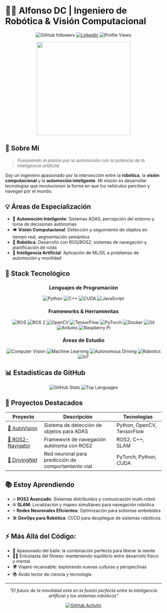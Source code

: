 # 👨‍💻 Alfonso DC | Ingeniero de Robótica & Visión Computacional

<div align="center">
  
  ![GitHub followers](https://img.shields.io/github/followers/AldonDC?style=social)
  [![LinkedIn](https://img.shields.io/badge/LinkedIn-Connect-blue?style=flat&logo=linkedin)](https://linkedin.com/in/TuLinkedIn)
  ![Profile Views](https://komarev.com/ghpvc/?username=AldonDC&color=brightgreen)
  
  <img src="https://media.giphy.com/media/v1.Y2lkPTc5MGI3NjExNzMwMThjODNhNzQ5ZjkwNDA5ODYxNWQ3ZWI3MDMxZDIyYzkyZjhkYyZlcD12MV9pbnRlcm5hbF9naWZzX2dpZklkJmN0PWc/qgQUggAC3Pfv687qPC/giphy.gif" width="300"/>
</div>

## 🚀 Sobre Mí

> *Fusionando la pasión por la automoción con la potencia de la inteligencia artificial*

Soy un ingeniero apasionado por la intersección entre la **robótica**, la **visión computacional** y la **automoción inteligente**. Mi misión es desarrollar tecnologías que revolucionen la forma en que los vehículos perciben y navegan por el mundo.

## 💡 Áreas de Especialización

- 🚗 **Automoción Inteligente**: Sistemas ADAS, percepción del entorno y toma de decisiones autónomas
- 👁️ **Visión Computacional**: Detección y seguimiento de objetos en tiempo real, segmentación semántica
- 🤖 **Robótica**: Desarrollo con ROS/ROS2, sistemas de navegación y planificación de rutas
- 🧠 **Inteligencia Artificial**: Aplicación de ML/DL a problemas de automoción y movilidad

## 🔧 Stack Tecnológico 

<div align="center">
  
### Lenguajes de Programación
  
<img alt="Python" src="https://img.shields.io/badge/Python-3776AB?style=for-the-badge&logo=python&logoColor=white"/>
<img alt="C++" src="https://img.shields.io/badge/C++-00599C?style=for-the-badge&logo=c%2B%2B&logoColor=white"/>
<img alt="CUDA" src="https://img.shields.io/badge/CUDA-76B900?style=for-the-badge&logo=nvidia&logoColor=white"/>
<img alt="JavaScript" src="https://img.shields.io/badge/JavaScript-F7DF1E?style=for-the-badge&logo=javascript&logoColor=black"/>

### Frameworks & Herramientas
  
<img alt="ROS" src="https://img.shields.io/badge/ROS-22314E?style=for-the-badge&logo=ros&logoColor=white"/>
<img alt="ROS 2" src="https://img.shields.io/badge/ROS_2-22314E?style=for-the-badge&logo=ros&logoColor=white"/>
<img alt="OpenCV" src="https://img.shields.io/badge/OpenCV-5C3EE8?style=for-the-badge&logo=opencv&logoColor=white"/>
<img alt="TensorFlow" src="https://img.shields.io/badge/TensorFlow-FF6F00?style=for-the-badge&logo=tensorflow&logoColor=white"/>
<img alt="PyTorch" src="https://img.shields.io/badge/PyTorch-EE4C2C?style=for-the-badge&logo=pytorch&logoColor=white"/>
<img alt="Docker" src="https://img.shields.io/badge/Docker-2496ED?style=for-the-badge&logo=docker&logoColor=white"/>
<img alt="Git" src="https://img.shields.io/badge/Git-F05032?style=for-the-badge&logo=git&logoColor=white"/>
<img alt="Arduino" src="https://img.shields.io/badge/Arduino-00979D?style=for-the-badge&logo=arduino&logoColor=white"/>
<img alt="Raspberry Pi" src="https://img.shields.io/badge/Raspberry_Pi-A22846?style=for-the-badge&logo=raspberry-pi&logoColor=white"/>

### Áreas de Estudio
  
<img alt="Computer Vision" src="https://img.shields.io/badge/Computer_Vision-5C3EE8?style=for-the-badge"/>
<img alt="Machine Learning" src="https://img.shields.io/badge/Machine_Learning-F7931E?style=for-the-badge"/>
<img alt="Autonomous Driving" src="https://img.shields.io/badge/Autonomous_Driving-00B1E7?style=for-the-badge"/>
<img alt="Robotics" src="https://img.shields.io/badge/Robotics-8BC34A?style=for-the-badge"/>
<img alt="IoT" src="https://img.shields.io/badge/IoT-2C3E50?style=for-the-badge"/>
  
</div>

## 📊 Estadísticas de GitHub

<div align="center">
  <img src="https://github-readme-stats.vercel.app/api?username=AldonDC&show_icons=true&theme=radical" alt="GitHub Stats" />
  <img src="https://github-readme-stats.vercel.app/api/top-langs/?username=AldonDC&layout=compact&theme=radical" alt="Top Languages" />
</div>

## 🔭 Proyectos Destacados

<div align="center">
  
| Proyecto | Descripción | Tecnologías |
|----------|-------------|-------------|
| [🚗 AutoVision](https://github.com/AldonDC/proyecto-ejemplo) | Sistema de detección de objetos para ADAS | Python, OpenCV, TensorFlow |
| [🤖 ROS2-Navigator](https://github.com/AldonDC/proyecto-ejemplo) | Framework de navegación autónoma con ROS2 | ROS2, C++, SLAM |
| [🧠 DrivingNet](https://github.com/AldonDC/proyecto-ejemplo) | Red neuronal para predicción de comportamiento vial | PyTorch, Python, CUDA |
  
</div>

## 📚 Estoy Aprendiendo
- 🔥 **ROS2 Avanzado**: Sistemas distribuidos y comunicación multi-robot
- 🌐 **SLAM**: Localización y mapeo simultáneo para navegación robótica
- ⚡ **Redes Neuronales Eficientes**: Optimización para sistemas embebidos
- 🛠️ **DevOps para Robótica**: CI/CD para despliegue de sistemas robóticos



## ⚡ Más Allá del Código:
- 💃 Apasionado del baile: la combinación perfecta para liberar la mente
- 🏋️‍♂️ Entusiasta del fitness: manteniendo equilibrio entre desarrollo físico y mental
- 🌍 Viajero incansable: explorando nuevas culturas y perspectivas
- 📚 Ávido lector de ciencia y tecnología

---

<div align="center">
  
  *"El futuro de la movilidad está en la fusión perfecta entre la inteligencia artificial y los sistemas robóticos"*
  
  [![GitHub Activity](https://img.shields.io/github/commit-activity/m/AldonDC/CODE?label=Actividad%20Reciente&style=flat)](https://github.com/AldonDC)
  
</div>
